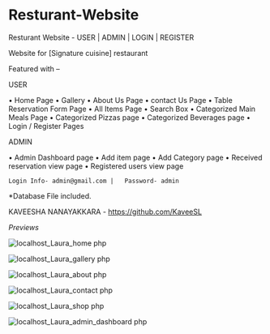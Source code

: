 # Resturant-Website
Resturant Website - USER | ADMIN | LOGIN | REGISTER

Website for [Signature cuisine] restaurant 

Featured with – 

USER

•	Home Page
•	Gallery
•	About Us Page
•	contact Us Page
•	Table Reservation Form Page
•	All Items Page
•	Search Box
•	Categorized Main Meals Page
•	Categorized Pizzas page
•	Categorized Beverages page
•	Login / Register Pages

ADMIN

•	Admin Dashboard page
•	Add item page
•	Add Category page
•	Received reservation view page
•	Registered users view page

	Login Info- admin@gmail.com |   Password- admin

*Database File included.

KAVEESHA NANAYAKKARA - https://github.com/KaveeSL


*Previews*


![localhost_Laura_home php](https://github.com/KaveeSL/Resturant-Website/assets/156499048/78b037b6-52ed-4e15-928d-9ca4b00b8a59)

![localhost_Laura_gallery php](https://github.com/KaveeSL/Resturant-Website/assets/156499048/e5855f2b-8df0-4b79-99c5-f4e9f6415d7d)

![localhost_Laura_about php](https://github.com/KaveeSL/Resturant-Website/assets/156499048/9d1a8807-3f5c-4327-b164-57adecdfc01a)

![localhost_Laura_contact php](https://github.com/KaveeSL/Resturant-Website/assets/156499048/72dee24c-5386-423c-a79e-e4adfc8555a7)

![localhost_Laura_shop php](https://github.com/KaveeSL/Resturant-Website/assets/156499048/ee9b622e-2672-4c30-986d-0f4ad54a75a2)

![localhost_Laura_admin_dashboard php](https://github.com/KaveeSL/Resturant-Website/assets/156499048/c0f87151-36f8-490a-b620-60c47182f49c)





